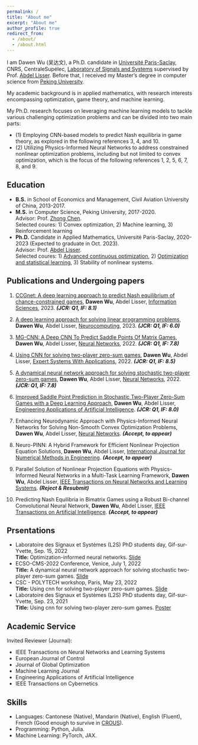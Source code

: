 ```yaml
---
permalink: /
title: "About me"
excerpt: "About me"
author_profile: true
redirect_from: 
  - /about/
  - /about.html
---
```


I am Dawen Wu (吴达文), a Ph.D. candidate in [Université Paris-Saclay](https://www.universite-paris-saclay.fr/), CNRS, CentraleSupélec, [Laboratory of
Signals and Systems](https://l2s.centralesupelec.fr/en/) supervised by Prof. [Abdel Lisser](https://l2s.centralesupelec.fr/u/lisser-abdel/). Before that, I received my Master’s degree in computer science from [Peking University](https://english.pku.edu.cn/). 

My academic background is in applied mathematics, with research interests encompassing optimization, game theory, and machine learning.

My Ph.D. research focuses on leveraging machine learning models to tackle various challenging optimization problems and can be divided into two main parts:

* (1) Employing CNN-based models to predict Nash equilibria in game theory, as explored in the following references 3, 4, and 10.
* (2) Utilizing Physics-Informed Neural Networks to address constrained nonlinear optimization problems, including but not limited to convex optimization, which is the focus of the following references 1, 2, 5, 6, 7, 8, and 9.

## Education
* **B.S.** in School of Economics and Management, Civil Aviation University of China, 2013-2017.
* **M.S.** in Computer Science, Peking University, 2017-2020.  
            Advisor: Prof. [Zhong Chen](https://infosec.pku.edu.cn/zsxx/bszs/index.htm).   
            Selected coures: 1) Convex optimization, 2) Machine learning, 3) Reinforcement learning    
* **Ph.D.** Candidate in Applied Mathematics, Université Paris-Saclay, 2020-2023 (Expected to graduate in Oct. 2023).  
            Advisor: Prof. [Abdel Lisser](https://l2s.centralesupelec.fr/u/lisser-abdel/).  
            Selected coures: 1) [Advanced continuous optimization](https://who.rocq.inria.fr/Jean-Charles.Gilbert/ipp/optim.html), 2) [Optimization and statistical learning](https://www.di.ens.fr/~fbach/orsay2021.html), 3) Stability of nonlinear systems.

## Publications and Undergoing papers
1. [CCGnet: A deep learning approach to predict Nash equilibrium of chance-constrained games](https://www.sciencedirect.com/science/article/abs/pii/S0020025523000646), **Dawen Wu**, Abdel Lisser, <ins>Information Sciences</ins>, 2023. **_(JCR: Q1, IF: 8.1)_**

2. [A deep learning approach for solving linear programming problems](https://www.sciencedirect.com/science/article/abs/pii/S0925231222014412), **Dawen Wu**, Abdel Lisser, <ins>Neurocomputing</ins>, 2023. **_(JCR: Q1, IF: 6.0)_**
 
3. [MG-CNN: A Deep CNN To Predict Saddle Points Of Matrix Games](https://www.sciencedirect.com/science/article/abs/pii/S0893608022003586), **Dawen Wu**, Abdel Lisser, <ins>Neural Networks</ins>, 2022. **_(JCR: Q1, IF: 7.8)_**

4. [Using CNN for solving two-player zero-sum games](https://www.sciencedirect.com/science/article/abs/pii/S0957417422008648), **Dawen Wu**, Abdel Lisser, <ins>Expert Systems With Applications</ins>, 2022. **_(JCR: Q1, IF: 8.5)_**
 
5. [A dynamical neural network approach for solving stochastic two-player zero-sum games](https://www.sciencedirect.com/science/article/abs/pii/S0893608022001381), **Dawen Wu**, Abdel Lisser, <ins>Neural Networks</ins>, 2022. **_(JCR: Q1, IF: 7.8)_**

6. [Improved Saddle Point Prediction in Stochastic Two-Player Zero-Sum Games with a Deep Learning Approach](https://www.sciencedirect.com/science/article/abs/pii/S0952197623008485), **Dawen Wu**, Abdel Lisser, <ins>Engineering Applications of Artificial Intelligence</ins>. **_(JCR: Q1, IF: 8.0)_**

7. Enhancing Neurodynamic Approach with Physics-Informed Neural Networks for Solving Non-Smooth Convex Optimization Problems, **Dawen Wu**, Abdel Lisser, <ins>Neural Networks</ins>. **_(Accept, to appear)_**
 
8. Neuro-PINN: A Hybrid Framework for Efficient Nonlinear Projection Equation Solutions, **Dawen Wu**, Abdel Lisser, <ins>International Journal for Numerical Methods in Engineering</ins>. **_(Accept, to appear)_**

9. Parallel Solution of Nonlinear Projection Equations with Physics-Informed Neural Networks in a Multi-Task Learning Framework, **Dawen Wu**, Abdel Lisser, <ins>IEEE Transactions on Neural Networks and Learning Systems</ins>. **_(Reject & Resubmit)_**

10. Predicting Nash Equilibria in Bimatrix Games using a Robust Bi-channel Convolutional Neural Network, **Dawen Wu**, Abdel Lisser, <ins>IEEE Transactions on Artificial Intelligence</ins>. **_(Accept, to appear)_**

## Prsentations
* Laboratoire des Signaux et Systèmes (L2S) PhD students day, Gif-sur-Yvette, Sep. 15, 2022  
**Title:** Optimization-informed neural networks. [Slide](http://wuwudawen.github.io/files/slide4.pdf)
* ECSO-CMS-2022 Conference, Venice, July 1, 2022  
**Title:** A dynamical neural network approach for solving stochastic two-player zero-sum games. [Slide](http://wuwudawen.github.io/files/slide3.pdf)
* CSC - POLYTECH workshop, Paris, May 23, 2022  
**Title:**  Using cnn for solving two-player zero-sum games. [Slide](http://wuwudawen.github.io/files/slide2.pdf)
* Laboratoire des Signaux et Systèmes (L2S) PhD students day, Gif-sur-Yvette, Sep. 23, 2021  
**Title:**  Using cnn for solving two-player zero-sum games. [Poster](http://wuwudawen.github.io/files/poster1.pdf)

## Academic Service
<!-- * Invited Reviewer (Conference): IJCAI -->
Invited Reviewer (Journal): 
  * IEEE Transactions on Neural Networks and Learning Systems
  * European Journal of Control
  * Journal of Global Optimization
  * Machine Learning Journal
  * Engineering Applications of Artificial Intelligence
  * IEEE Transactions on Cybernetics

## Skills

* Languages: Cantonese (Native), Mandarin (Native), English (Fluent), French (Good enough to survive in [CROUS](https://www.crous-versailles.fr/restaurant/ru-centralesupelec-breguet/)).
* Programming: Python, Julia.
* Machine Learning: PyTorch, JAX.
